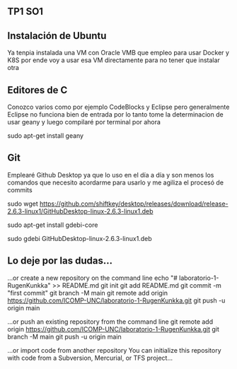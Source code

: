 ## TP1 SO1

## Instalación de Ubuntu
Ya tenpia instalada una VM con Oracle VMB que empleo para usar Docker y K8S por ende voy a usar esa VM directamente para no tener que instalar otra


## Editores de C
Conozco varios como por ejemplo CodeBlocks y Eclipse pero generalmente Eclipse no funciona bien de entrada por lo tanto tome la determinacion de usar geany y luego compilaré por terminal por ahora

sudo apt-get install geany


## Git

Emplearé Github Desktop ya que lo uso en el día a día y son menos los comandos que necesito acordarme para usarlo y me agiliza el procesó de commits

sudo wget https://github.com/shiftkey/desktop/releases/download/release-2.6.3-linux1/GitHubDesktop-linux-2.6.3-linux1.deb

sudo apt-get install gdebi-core

sudo gdebi GitHubDesktop-linux-2.6.3-linux1.deb


## Lo deje por las dudas...
…or create a new repository on the command line
echo "# laboratorio-1-RugenKunkka" >> README.md
git init
git add README.md
git commit -m "first commit"
git branch -M main
git remote add origin https://github.com/ICOMP-UNC/laboratorio-1-RugenKunkka.git
git push -u origin main

…or push an existing repository from the command line
git remote add origin https://github.com/ICOMP-UNC/laboratorio-1-RugenKunkka.git
git branch -M main
git push -u origin main

…or import code from another repository
You can initialize this repository with code from a Subversion, Mercurial, or TFS project...
